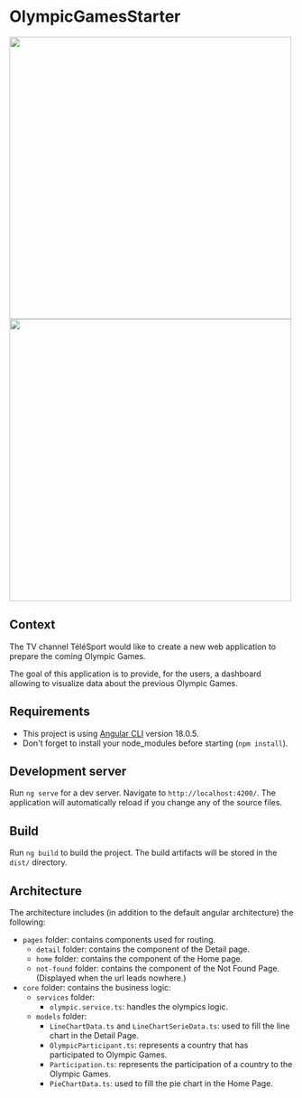 # OlympicGamesStarter
<img src="https://github.com/magicfinger96/Developpez-le-front-end-en-utilisant-Angular/assets/23461686/79703304-c38c-4561-9707-033ba20ae3e4" width="500">
<img src="https://github.com/magicfinger96/Developpez-le-front-end-en-utilisant-Angular/assets/23461686/e7ae3dcb-507c-4273-ba8e-0bd16ccc22c4" width="500">

## Context
The TV channel TéléSport would like to create a new web application to prepare the coming Olympic Games.

The goal of this application is to provide, for the users, a dashboard allowing to visualize data about the previous Olympic Games.

## Requirements
- This project is using [Angular CLI](https://github.com/angular/angular-cli) version 18.0.5.
- Don't forget to install your node_modules before starting (`npm install`).

## Development server

Run `ng serve` for a dev server. Navigate to `http://localhost:4200/`. The application will automatically reload if you change any of the source files.

## Build

Run `ng build` to build the project. The build artifacts will be stored in the `dist/` directory.

## Architecture

The architecture includes (in addition to the default angular architecture) the following:
- `pages` folder: contains components used for routing.
  - `detail` folder: contains the component of the Detail page.
  - `home` folder: contains the component of the Home page.
  - `not-found` folder: contains the component of the Not Found Page. (Displayed when the url leads nowhere.)
- `core` folder: contains the business logic:
  - `services` folder:
    - `olympic.service.ts`: handles the olympics logic.
  - `models` folder:
    - `LineChartData.ts` and `LineChartSerieData.ts`: used to fill the line chart in the Detail Page.
    - `OlympicParticipant.ts`: represents a country that has participated to Olympic Games.
    - `Participation.ts`: represents the participation of a country to the Olympic Games.
    - `PieChartData.ts`: used to fill the pie chart in the Home Page.
